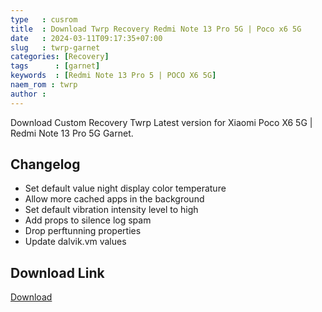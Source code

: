 ```yaml
---
type   : cusrom
title  : Download Twrp Recovery Redmi Note 13 Pro 5G | Poco x6 5G
date   : 2024-03-11T09:17:35+07:00
slug   : twrp-garnet
categories: [Recovery]
tags      : [garnet]
keywords  : [Redmi Note 13 Pro 5 | POCO X6 5G]
naem_rom : twrp
author : 
---
```


Download Custom Recovery Twrp Latest version for Xiaomi Poco X6 5G | Redmi Note 13 Pro 5G Garnet.

## Changelog
- Set default value night display color temperature
- Allow more cached apps in the background
- Set default vibration intensity level to high
- Add props to silence log spam
- Drop perftunning properties
- Update dalvik.vm values


## Download Link
[Download](https://www.pling.com/p/2125614)

